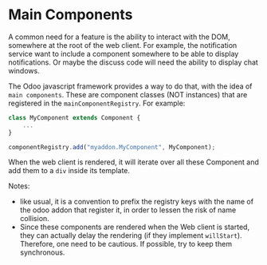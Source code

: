 # Main Components

A common need for a feature is the ability to interact with the DOM, somewhere
at the root of the web client. For example, the notification service want to
include a component somewhere to be able to display notifications. Or maybe the
discuss code will need the ability to display chat windows.

The Odoo javascript framework provides a way to do that, with the idea of
`main components`. These are component classes (NOT instances) that are registered
in the `mainComponentRegistry`. For example:

```ts
class MyComponent extends Component {
    ...
}

componentRegistry.add("myaddon.MyComponent", MyComponent);
```

When the web client is rendered, it will iterate over all these Component and
add them to a `div` inside its template.

Notes:

-   like usual, it is a convention to prefix the registry keys with the name of
    the odoo addon that register it, in order to lessen the risk of name collision.
-   Since these components are rendered when the Web client is started, they can
    actually delay the rendering (if they implement `willStart`). Therefore, one
    need to be cautious. If possible, try to keep them synchronous.

